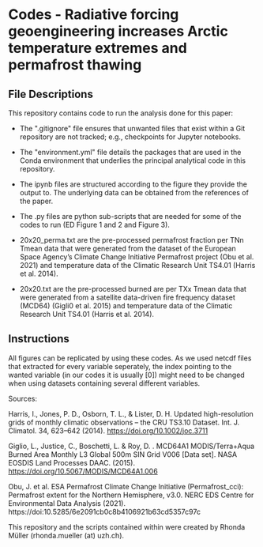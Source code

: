 # Codes - Radiative forcing geoengineering increases Arctic temperature extremes and permafrost thawing

##  File Descriptions
This repository contains code to run the analysis done for this paper:

- The ".gitignore" file ensures that unwanted files that exist within a Git repository are not tracked; e.g., checkpoints for Jupyter notebooks.

- The "environment.yml" file details the packages that are used in the Conda environment that underlies the principal analytical code in this repository.

- The ipynb files are structured according to the figure they provide the output to. The underlying data can be obtained from the references of the paper.

- The .py files are python sub-scripts that are needed for some of the codes to run (ED Figure 1 and 2 and Figure 3).

- 20x20_perma.txt are the pre-processed permafrost fraction per TNn Tmean data that were generated from the dataset of the European Space Agency’s Climate Change Initiative Permafrost project (Obu et al. 2021) and temperature data of the Climatic Research Unit TS4.01 (Harris et al. 2014).

- 20x20.txt are the pre-processed burned are per TXx Tmean data that were generated from a satellite data-driven fire frequency dataset (MCD64) (Gigli0 et al. 2015) and temperature data of the Climatic Research Unit TS4.01 (Harris et al. 2014).

## Instructions

All figures can be replicated by using these codes. As we used netcdf files that extracted for every variable seperately, the index pointing to the wanted variable (in our codes it is usually [0]) might need to be changed when using datasets containing several different variables.

Sources:

Harris, I., Jones, P. D., Osborn, T. L., & Lister, D. H. Updated high-resolution grids of monthly climatic observations – the CRU TS3.10 Dataset. Int. J. Climatol. 34, 623–642 (2014). https://doi.org/10.1002/joc.3711

Giglio, L., Justice, C., Boschetti, L. & Roy, D. . MCD64A1 MODIS/Terra+Aqua Burned Area Monthly L3 Global 500m SIN Grid V006 [Data set]. NASA EOSDIS Land Processes DAAC. (2015). https://doi.org/10.5067/MODIS/MCD64A1.006 

Obu, J. et al. ESA Permafrost Climate Change Initiative (Permafrost_cci): Permafrost extent for the Northern Hemisphere, v3.0. NERC EDS Centre for Environmental Data Analysis (2021). https://doi:10.5285/6e2091cb0c8b4106921b63cd5357c97c

This repository and the scripts contained within were created by Rhonda Müller (rhonda.mueller (at) uzh.ch).
